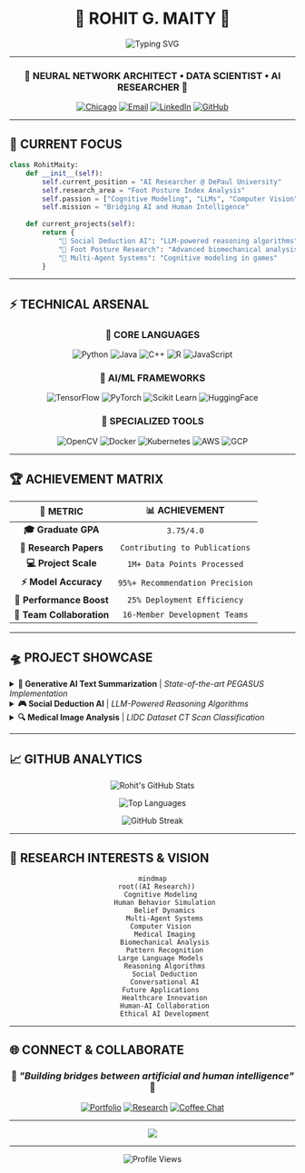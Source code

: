 # <div align="center">🚀 **ROHIT G. MAITY** 🚀</div>

<div align="center">
  <img src="https://readme-typing-svg.herokuapp.com?font=Orbitron&size=28&duration=3000&pause=1000&color=00D4FF&center=true&vCenter=true&multiline=true&width=600&height=100&lines=AI+%7C+Machine+Learning+%7C+Deep+Learning;Cognitive+Modeling+%7C+Computer+Vision;Building+the+Future+with+Intelligence" alt="Typing SVG" />
</div>

---

<div align="center">
  
### 🌟 **NEURAL NETWORK ARCHITECT** • **DATA SCIENTIST** • **AI RESEARCHER** 🌟

[![Chicago](https://img.shields.io/badge/📍%20Location-Chicago,%20IL-00D4FF?style=for-the-badge&labelColor=0A0A0A)](https://maps.google.com/?q=Chicago,IL)
[![Email](https://img.shields.io/badge/📧%20Email-maityrohit99@gmail.com-FF6B6B?style=for-the-badge&labelColor=0A0A0A)](mailto:maityrohit99@gmail.com)
[![LinkedIn](https://img.shields.io/badge/💼%20LinkedIn-Connect-0077B5?style=for-the-badge&labelColor=0A0A0A)](https://linkedin.com/in/rohit-maity)
[![GitHub](https://img.shields.io/badge/⚡%20GitHub-Follow-181717?style=for-the-badge&labelColor=0A0A0A)](https://github.com/rohitmaity)

</div>

---

## 🔮 **CURRENT FOCUS** 

```python
class RohitMaity:
    def __init__(self):
        self.current_position = "AI Researcher @ DePaul University"
        self.research_area = "Foot Posture Index Analysis"
        self.passion = ["Cognitive Modeling", "LLMs", "Computer Vision"]
        self.mission = "Bridging AI and Human Intelligence"
    
    def current_projects(self):
        return {
            "🧠 Social Deduction AI": "LLM-powered reasoning algorithms",
            "🦶 Foot Posture Research": "Advanced biomechanical analysis",
            "🎯 Multi-Agent Systems": "Cognitive modeling in games"
        }
```

---

## ⚡ **TECHNICAL ARSENAL**

<div align="center">

### 🧮 **CORE LANGUAGES**
![Python](https://img.shields.io/badge/Python-3776AB?style=for-the-badge&logo=python&logoColor=white)
![Java](https://img.shields.io/badge/Java-ED8B00?style=for-the-badge&logo=openjdk&logoColor=white)
![C++](https://img.shields.io/badge/C++-00599C?style=for-the-badge&logo=c%2B%2B&logoColor=white)
![R](https://img.shields.io/badge/R-276DC3?style=for-the-badge&logo=r&logoColor=white)
![JavaScript](https://img.shields.io/badge/JavaScript-F7DF1E?style=for-the-badge&logo=javascript&logoColor=black)

### 🤖 **AI/ML FRAMEWORKS**
![TensorFlow](https://img.shields.io/badge/TensorFlow-FF6F00?style=for-the-badge&logo=tensorflow&logoColor=white)
![PyTorch](https://img.shields.io/badge/PyTorch-EE4C2C?style=for-the-badge&logo=pytorch&logoColor=white)
![Scikit Learn](https://img.shields.io/badge/scikit--learn-F7931E?style=for-the-badge&logo=scikit-learn&logoColor=white)
![HuggingFace](https://img.shields.io/badge/🤗%20Hugging%20Face-FFD21E?style=for-the-badge&logoColor=black)

### 🔬 **SPECIALIZED TOOLS**
![OpenCV](https://img.shields.io/badge/OpenCV-27338e?style=for-the-badge&logo=OpenCV&logoColor=white)
![Docker](https://img.shields.io/badge/Docker-2CA5E0?style=for-the-badge&logo=docker&logoColor=white)
![Kubernetes](https://img.shields.io/badge/Kubernetes-326ce5?style=for-the-badge&logo=kubernetes&logoColor=white)
![AWS](https://img.shields.io/badge/AWS-FF9900?style=for-the-badge&logo=amazonaws&logoColor=white)
![GCP](https://img.shields.io/badge/Google%20Cloud-4285F4?style=for-the-badge&logo=google-cloud&logoColor=white)

</div>

---

## 🏆 **ACHIEVEMENT MATRIX**

<div align="center">
  
| 🎯 **METRIC** | 📊 **ACHIEVEMENT** |
|:-------------:|:------------------:|
| **🎓 Graduate GPA** | `3.75/4.0` |
| **🔬 Research Papers** | `Contributing to Publications` |
| **💻 Project Scale** | `1M+ Data Points Processed` |
| **⚡ Model Accuracy** | `95%+ Recommendation Precision` |
| **🚀 Performance Boost** | `25% Deployment Efficiency` |
| **👥 Team Collaboration** | `16-Member Development Teams` |

</div>

---

## 🛸 **PROJECT SHOWCASE**

<details>
<summary><b>🧠 Generative AI Text Summarization</b> | <i>State-of-the-art PEGASUS Implementation</i></summary>

```yaml
Technology Stack: PEGASUS Transformer, PyTorch, NLTK, GPU Acceleration
Dataset: SAMSum (16,300+ dialogues)
Performance: High ROUGE scores across all metrics
Innovation: 2x processing speed improvement with batch inference
Impact: Scalable abstractive summarization pipeline
```
</details>

<details>
<summary><b>🎮 Social Deduction AI</b> | <i>LLM-Powered Reasoning Algorithms</i></summary>

```yaml
Technology Stack: LLMs, Cognitive Models, Flask, FastAPI, Socket.IO
Complexity: 12+ character types, 6+ game phases
Architecture: Multi-agent belief dynamics modeling
Scale: 100+ concurrent sessions support
Research Areas: Game theory, Social neuroscience, Deception modeling
```
</details>

<details>
<summary><b>🔍 Medical Image Analysis</b> | <i>LIDC Dataset CT Scan Classification</i></summary>

```yaml
Technology Stack: CNNs, VAE, Statistical Analysis
Dataset: 2,250+ CT scan images
Discovery: 70% pattern recognition in spiculated nodules
Method: Pixel intensity distribution analysis
Application: AI-driven medical imaging diagnostics
```
</details>

---

## 📈 **GITHUB ANALYTICS**

<div align="center">
  
![Rohit's GitHub Stats](https://github-readme-stats.vercel.app/api?username=rohitmaity&show_icons=true&theme=tokyonight&hide_border=true&bg_color=0D1117&title_color=00D4FF&icon_color=00D4FF&text_color=FFFFFF)

![Top Languages](https://github-readme-stats.vercel.app/api/top-langs/?username=rohitmaity&layout=compact&theme=tokyonight&hide_border=true&bg_color=0D1117&title_color=00D4FF&text_color=FFFFFF)

![GitHub Streak](https://github-readme-streak-stats.herokuapp.com/?user=rohitmaity&theme=tokyonight&hide_border=true&background=0D1117&stroke=00D4FF&ring=00D4FF&fire=FF6B6B&currStreakLabel=00D4FF)

</div>

---

## 🎯 **RESEARCH INTERESTS & VISION**

<div align="center">

```mermaid
mindmap
  root((AI Research))
    Cognitive Modeling
      Human Behavior Simulation
      Belief Dynamics
      Multi-Agent Systems
    Computer Vision
      Medical Imaging
      Biomechanical Analysis
      Pattern Recognition
    Large Language Models
      Reasoning Algorithms
      Social Deduction
      Conversational AI
    Future Applications
      Healthcare Innovation
      Human-AI Collaboration
      Ethical AI Development
```

</div>

---

## 🌐 **CONNECT & COLLABORATE**

<div align="center">

### 💫 *"Building bridges between artificial and human intelligence"* 💫

[![Portfolio](https://img.shields.io/badge/🌟%20Portfolio-Visit%20Now-FF6B6B?style=for-the-badge&labelColor=0A0A0A)](https://your-portfolio.com)
[![Research](https://img.shields.io/badge/📚%20Research-Publications-4CAF50?style=for-the-badge&labelColor=0A0A0A)](https://scholar.google.com)
[![Coffee Chat](https://img.shields.io/badge/☕%20Coffee%20Chat-Let's%20Talk%20AI-FFD700?style=for-the-badge&labelColor=0A0A0A)](mailto:maityrohit99@gmail.com)

---

<img src="https://capsule-render.vercel.app/api?type=waving&color=gradient&customColorList=6,11,20&height=100&section=footer&text=Thanks%20for%20visiting!&fontSize=16&fontColor=ffffff&animation=twinkling"/>

</div>

---

<div align="center">
  <img src="https://komarev.com/ghpvc/?username=rohitmaity&label=Profile%20Views&color=00D4FF&style=for-the-badge" alt="Profile Views" />
</div>
